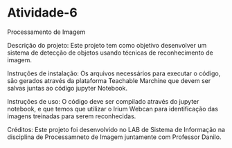 # Atividade-6
Processamento de Imagem 

Descrição do projeto: Este projeto  tem como objetivo desenvolver um sistema de detecção de objetos usando técnicas de reconhecimento de imagem.

Instruções de instalação: Os arquivos necessários para executar o código, são gerados através da plataforma Teachable Marchine que devem ser salvas juntas ao código jupyter Notebook.

Instruções de uso: O código deve ser compilado através do jupyter notebook, e que temos que utilizar o Irium Webcan para identificação das imagens treinadas para serem reconhecidas.

Créditos: Este projeto foi desenvolvido no LAB de Sistema de Informação na disciplina de Processamneto de Imagem juntamente com Professor Danilo.
